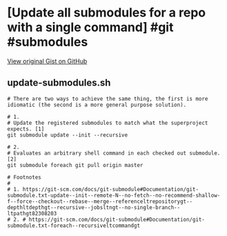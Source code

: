 # [Update all submodules for a repo with a single command] #git #submodules

[View original Gist on GitHub](https://gist.github.com/Integralist/aeb52af738eef575b718)

## update-submodules.sh

```shell
# There are two ways to achieve the same thing, the first is more idiomatic (the second is a more general purpose solution).

# 1.
# Update the registered submodules to match what the superproject expects. [1]
git submodule update --init --recursive

# 2.
# Evaluates an arbitrary shell command in each checked out submodule. [2]
git submodule foreach git pull origin master

# Footnotes
#
# 1. https://git-scm.com/docs/git-submodule#Documentation/git-submodule.txt-update--init--remote-N--no-fetch--no-recommend-shallow-f--force--checkout--rebase--merge--referenceltrepositorygt--depthltdepthgt--recursive--jobsltngt--no-single-branch--ltpathgt82308203
# 2. # https://git-scm.com/docs/git-submodule#Documentation/git-submodule.txt-foreach--recursiveltcommandgt
```

